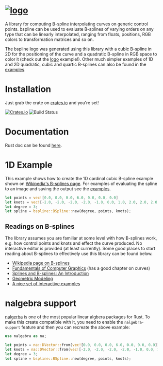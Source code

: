 [![logo](http://i.imgur.com/dnpEXyh.jpg)](http://i.imgur.com/RUEw8EW.png)
===
A library for computing B-spline interpolating curves on generic control points. bspline can
be used to evaluate B-splines of varying orders on any type that can be linearly interpolated,
ranging from floats, positions, RGB colors to transformation matrices and so on.

The bspline logo was generated using this library with a cubic B-spline in 2D for the positioning
of the curve and a quadratic B-spline in RGB space to color it (check out the
[logo](https://github.com/Twinklebear/bspline/blob/master/examples/logo.rs) example!). Other
much simpler examples of 1D and 2D quadratic, cubic and quartic B-splines can also be found in
the [examples](https://github.com/Twinklebear/bspline/tree/master/examples).

# Installation

Just grab the crate on [crates.io](https://crates.io/crates/bspline) and you're set!

[![Crates.io](https://img.shields.io/crates/v/bspline.svg)](https://crates.io/crates/bspline)
![Build Status](https://github.com/Twinklebear/bspline/workflows/CI/badge.svg)

# Documentation

Rust doc can be found [here](https://docs.rs/bspline/).

# 1D Example

This example shows how to create the 1D cardinal cubic B-spline example shown on [Wikipedia's
B-splines page](https://en.wikipedia.org/wiki/B-spline). For examples of evaluating the spline
to an image and saving the output see the [examples](https://github.com/Twinklebear/bspline/tree/master/examples).

```rust
let points = vec![0.0, 0.0, 0.0, 6.0, 0.0, 0.0, 0.0]
let knots = vec![-2.0, -2.0, -2.0, -2.0, -1.0, 0.0, 1.0, 2.0, 2.0, 2.0, 2.0];
let degree = 3;
let spline = bspline::BSpline::new(degree, points, knots);
```

## Readings on B-splines
The library assumes you are familiar at some level with how B-splines work, e.g. how
control points and knots and effect the curve produced. No interactive
editor is provided (at least currently). Some good places to start reading about B-splines to
effectively use this library can be found below.

- [Wikipedia page on B-splines](https://en.wikipedia.org/wiki/B-spline)
- [Fundamentals of Computer Graphics](http://www.amazon.com/Fundamentals-Computer-Graphics-Peter-Shirley/dp/1568814690)
(has a good chapter on curves)
- [Splines and B-splines: An Introduction](http://www.uio.no/studier/emner/matnat/ifi/INF-MAT5340/v07/undervisningsmateriale/kap1.pdf)
- [Geometric Modeling](http://atrey.karlin.mff.cuni.cz/projekty/vrr/doc/grafika/geometric%20modelling.pdf)
- [A nice set of interactive examples](https://www.ibiblio.org/e-notes/Splines/Intro.htm)

# nalgebra support

[nalgerba](https://docs.rs/nalgebra/latest/nalgebra/) is one of the most popular linear algbera packages for Rust. To make this create compatible with it, you need to enable the `nalgebra-support` feature and then you can recreate the above example:

```rust
use nalgebra as na;

let points = na::DVector::from(vec![0.0, 0.0, 0.0, 6.0, 0.0, 0.0, 0.0])
let knots = na::DVector::from(vec![-2.0, -2.0, -2.0, -2.0, -1.0, 0.0, 1.0, 2.0, 2.0, 2.0, 2.0]);
let degree = 3;
let spline = bspline::BSpline::new(degree, points, knots);
```

